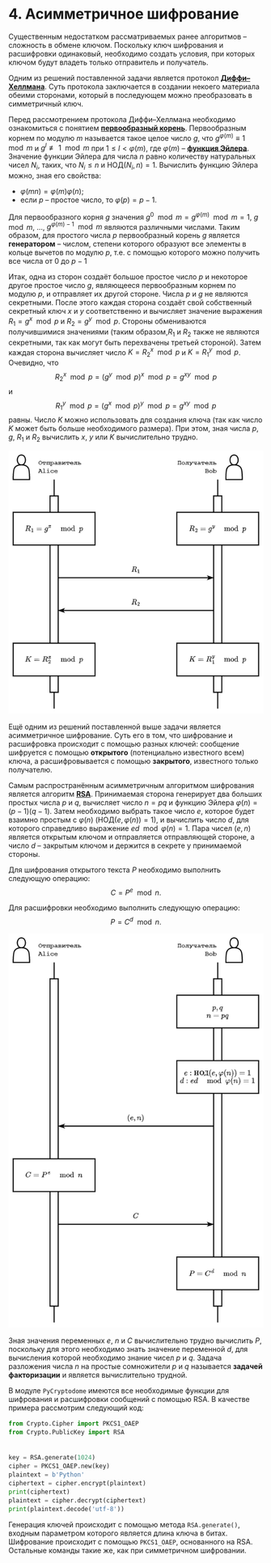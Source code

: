 # 4. Асимметричное шифрование

Существенным недостатком рассматриваемых ранее алгоритмов – сложность в обмене ключом. Поскольку ключ шифрования и расшифровки одинаковый, необходимо создать условия, при которых ключом будут владеть только отправитель и получатель. 

Одним из решений поставленной задачи является протокол [**Диффи–Хеллмана**](https://ru.wikipedia.org/wiki/Протокол_Диффи_—_Хеллмана). Суть протокола заключается в создании некоего материала обеими сторонами, который в последующем можно преобразовать в симметричный ключ.

Перед рассмотрением протокола Диффи–Хеллмана необходимо ознакомиться с понятием [**первообразный корень**](https://ru.wikipedia.org/wiki/Первообразный_корень_(теория_чисел)). Первообразным корнем по модулю $m$ называется такое целое число $g$, что $g^{\varphi (m)} \equiv 1 \mod m$ и $g^l \not\equiv 1 \mod m$ при $1 \leq l < \varphi (m)$, где $\varphi (m)$ – [**функция Эйлера**](https://ru.wikipedia.org/wiki/Функция_Эйлера). Значение функции Эйлера для числа $n$ равно количеству натуральных чисел $N_i$, таких, что $N_i \leq n$ и $\text{НОД}(N_i, n) = 1$. Вычислить функцию Эйлера можно, зная его свойства: 
- $\varphi (mn) = \varphi (m) \varphi (n)$;
- если $p$ – простое число, то $\varphi (p) = p - 1$.

Для первообразного корня $g$ значения $g^0 \mod m = g^{\varphi (m)} \mod m = 1$, $g \mod m$, $…$, $g^{\varphi (m) - 1} \mod m$ являются различными числами. Таким образом, для простого числа $p$ первообразный корень $g$ является **генератором** – числом, степени которого образуют все элементы в кольце вычетов по модулю $p$, т.е. с помощью которого можно получить все числа от $0$ до $p - 1$

Итак, одна из сторон создаёт большое простое число $p$ и некоторое другое простое число $g$, являющееся первообразным корнем по модулю $p$, и отправляет их другой стороне. Числа $p$ и $g$ не являются секретными. После этого каждая сторона создаёт свой собственный секретный ключ $x$ и $y$ соответственно и вычисляет значение выражения $R_1 = g^x \mod p$ и $R_2 = g^y \mod p$. Стороны обмениваются получившимися значениями (таким образом,$R_1$ и $R_2$ также не являются секретными, так как могут быть перехвачены третьей стороной). Затем каждая сторона вычисляет число $K = R_2^x \mod p$ и $K = R_1^y \mod p$. Очевидно, что 
$$R_2^x \mod p = (g^y \mod p)^x \mod p = g^{xy} \mod p$$
и 
$$R_1^y \mod p = (g^x \mod p)^y \mod p = g^{xy} \mod p$$
равны. Число $K$ можно использовать для создания ключа (так как число $K$ может быть больше необходимого размера). При этом, зная числа $p$, $g$, $R_1$ и $R_2$ вычислить $x$, $y$ или $K$ вычислительно трудно.

![](./resources/4-DH.png)

Ещё одним из решений поставленной выше задачи является асимметричное шифрование. Суть его в том, что шифрование и расшифровка происходит с помощью разных ключей: сообщение шифруется с помощью **открытого** (потенциально известного всем) ключа, а расшифровывается с помощью **закрытого**, известного только получателю.

Самым распространённым асимметричным алгоритмом шифрования является алгоритм [**RSA**](https://ru.wikipedia.org/wiki/RSA). Принимаемая сторона генерирует два больших простых числа $p$ и $q$, вычисляет число $n = p q$ и функцию Эйлера $\varphi (n) = (p - 1) (q - 1)$. Затем необходимо выбрать такое число $e$, которое будет взаимно простым с $\varphi (n)$ ($\text{НОД} (e, \varphi (n)) = 1$), и вычислить число $d$, для которого справедливо выражение $e d \mod \varphi (n) = 1$. Пара чисел $(e, n)$ является открытым ключом и отправляется отправляющей стороне, а число $d$ – закрытым ключом и держится в секрете у принимаемой стороны.

Для шифрования открытого текста $P$ необходимо выполнить следующую операцию: 
$$C = P^e \mod n.$$

Для расшифровки необходимо выполнить следующую операцию: 
$$P = C^d \mod n.$$ 

![](./resources/4-RSA.png)

Зная значения переменных $e$, $n$ и $C$ вычислительно трудно вычислить $P$, поскольку для этого необходимо знать значение переменной $d$, для вычисления которой необходимо знание чисел $p$ и $q$. Задача разложения числа $n$ на простые сомножители $p$ и $q$ называется **задачей факторизации** и является вычислительно трудной.

В модуле `PyСryptodome` имеются все необходимые функции для шифрования и расшифровки сообщений с помощью RSA. В качестве примера рассмотрим следующий код:

```python
from Crypto.Cipher import PKCS1_OAEP
from Crypto.PublicKey import RSA


key = RSA.generate(1024)
cipher = PKCS1_OAEP.new(key)
plaintext = b'Python'
ciphertext = cipher.encrypt(plaintext)
print(ciphertext)
plaintext = cipher.decrypt(ciphertext)
print(plaintext.decode('utf-8'))

```

Генерация ключей происходит с помощью метода `RSA.generate()`, входным параметром которого является длина ключа в битах. Шифрование происходит с помощью `PKCS1_OAEP`, основанного на RSA. Остальные команды такие же, как при симметричном шифровании.

